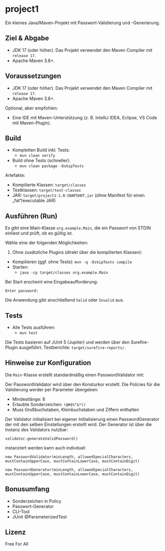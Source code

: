 # project1

Ein kleines Java/Maven-Projekt mit Passwort-Validierung und -Generierung.

## Ziel & Abgabe

- JDK 17 (oder höher). Das Projekt verwendet den Maven Compiler mit `release 17`.
- Apache Maven 3.8+.

## Voraussetzungen

- JDK 17 (oder höher). Das Projekt verwendet den Maven Compiler mit `release 17`.
- Apache Maven 3.8+.

Optional, aber empfohlen:

- Eine IDE mit Maven-Unterstützung (z. B. IntelliJ IDEA, Eclipse, VS Code mit Maven-Plugin).

## Build

- Kompletten Build inkl. Tests:
    - `mvn clean verify`
- Build ohne Tests (schneller):
    - `mvn clean package -DskipTests`

Artefakte:

- Kompilierte Klassen: `target/classes`
- Testklassen: `target/test-classes`
- JAR: `target/project1-1.0-SNAPSHOT.jar` (ohne Manifest für einen „fat“/executable JAR)

## Ausführen (Run)

Es gibt eine Main-Klasse `org.example.Main`, die ein Passwort von STDIN einliest und prüft, ob es gültig ist.

Wähle eine der folgenden Möglichkeiten:

1) Ohne zusätzliche Plugins (direkt über die kompilierten Klassen):

- Kompilieren (ggf. ohne Tests): `mvn -q -DskipTests compile`
- Starten:
    - `java -cp target/classes org.example.Main`

Bei Start erscheint eine Eingabeaufforderung:

```
Enter password: 
```

Die Anwendung gibt anschließend `Valid` oder `Invalid` aus.

## Tests

- Alle Tests ausführen:
    - `mvn test`

Die Tests basieren auf JUnit 5 (Jupiter) und werden über den Surefire-Plugin ausgeführt. Testberichte:
`target/surefire-reports/`.

## Hinweise zur Konfiguration

Die `Main`-Klasse erstellt standardmäßig einen PasswordValidator mit:

Der PasswordValidator wird über den Konsturkor erstellt.
Die Policies für die Validierung werder per Parameter übergeben:

- Mindestlänge: 8
- Erlaubte Sonderzeichen: `!@#$%^&*()`
- Muss Großbuchstaben, Kleinbuchstaben und Ziffern enthalten

Der Validator initialisiert bei eigener Initialisierung einen PasswordGenerator der mit den selben
Einstellungen erstellt wird. Der Generator ist über die Instanz des Validators nutzbar:

`validator.generateValidPassword()`

instanziert werden kann auch indivduel:

`new PasswordValidator(minLength, allowedSpecialCharacters, mustContainUpperCase, mustContainLowerCase, mustContainDigit)`

`new PasswordGenerator(minLength, allowedSpecialCharacters, mustContainUpperCase, mustContainLowerCase, mustContainDigit)`

## Bonusumfang

- Sonderzeichen in Policy
- Passwort-Generator
- CLI-Tool
- JUnit @ParameterizedTest

## Lizenz

Free For All